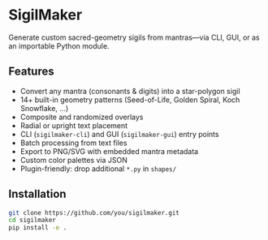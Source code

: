 # SigilMaker

Generate custom sacred-geometry sigils from mantras—via CLI, GUI, or as an importable Python module.

## Features

- Convert any mantra (consonants & digits) into a star-polygon sigil
- 14+ built-in geometry patterns (Seed-of-Life, Golden Spiral, Koch Snowflake, …)
- Composite and randomized overlays
- Radial or upright text placement
- CLI (`sigilmaker-cli`) and GUI (`sigilmaker-gui`) entry points
- Batch processing from text files
- Export to PNG/SVG with embedded mantra metadata
- Custom color palettes via JSON
- Plugin-friendly: drop additional `*.py` in `shapes/`

## Installation

```bash
git clone https://github.com/you/sigilmaker.git
cd sigilmaker
pip install -e .
